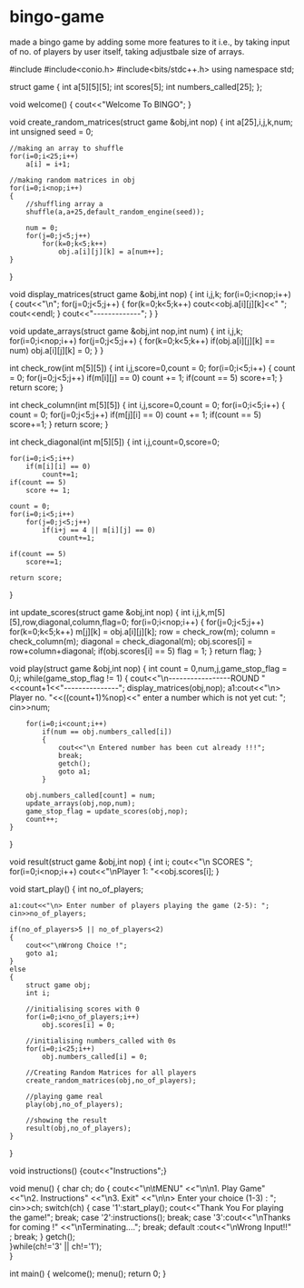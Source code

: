 # bingo-game
made a bingo game by adding some more features to it i.e., by taking input of no. of players by user itself, taking adjustbale size of arrays.

#include<iostream>
#include<conio.h>
#include<bits/stdc++.h>
using namespace std;

struct game
{
    int a[5][5][5];
    int scores[5];
    int numbers_called[25];
};

void welcome()
{    cout<<"Welcome To BINGO";     }

void create_random_matrices(struct game &obj,int nop)
{
    int a[25],i,j,k,num;
    int unsigned seed = 0;

    //making an array to shuffle
    for(i=0;i<25;i++)
        a[i] = i+1;
    
    //making random matrices in obj
    for(i=0;i<nop;i++)
    {
        //shuffling array a
        shuffle(a,a+25,default_random_engine(seed));
        
        num = 0;
        for(j=0;j<5;j++)
            for(k=0;k<5;k++)
                obj.a[i][j][k] = a[num++];
    }
}

void display_matrices(struct game &obj,int nop)
{
    int i,j,k;
    for(i=0;i<nop;i++)
    {
        cout<<"\n";
        for(j=0;j<5;j++)
        {
            for(k=0;k<5;k++)
                cout<<obj.a[i][j][k]<<" ";
            cout<<endl;
        }
        cout<<"-------------";
    }
}

void update_arrays(struct game &obj,int nop,int num)
{
    int i,j,k;
    for(i=0;i<nop;i++)
        for(j=0;j<5;j++)
        {
            for(k=0;k<5;k++)
                if(obj.a[i][j][k] == num)
                    obj.a[i][j][k] = 0;
        }
}

int check_row(int m[5][5])
{
    int i,j,score=0,count = 0;
    for(i=0;i<5;i++)
    {
        count = 0;
        for(j=0;j<5;j++)
            if(m[i][j] == 0)
                count += 1;
        if(count == 5)
            score+=1;
    }
    return score;
}

int check_column(int m[5][5])
{
    int i,j,score=0,count = 0;
    for(i=0;i<5;i++)
    {
        count = 0;
        for(j=0;j<5;j++)
            if(m[j][i] == 0)
                count += 1;
        if(count == 5)
            score+=1;
    }
    return score;
}

int check_diagonal(int m[5][5])
{
    int i,j,count=0,score=0;

    for(i=0;i<5;i++)
        if(m[i][i] == 0)
            count+=1;
    if(count == 5)
        score += 1;

    count = 0;
    for(i=0;i<5;i++)
        for(j=0;j<5;j++)
            if(i+j == 4 || m[i][j] == 0)
                count+=1;
    
    if(count == 5)
        score+=1;
    
    return score;
}

int update_scores(struct game &obj,int nop)
{
    int i,j,k,m[5][5],row,diagonal,column,flag=0;
    for(i=0;i<nop;i++)
    {
        for(j=0;j<5;j++)
            for(k=0;k<5;k++)
                m[j][k] = obj.a[i][j][k];
        row = check_row(m);
        column = check_column(m);
        diagonal = check_diagonal(m);
        obj.scores[i] = row+column+diagonal; 
        if(obj.scores[i] == 5)
            flag = 1;
    }
    return flag;
}

void play(struct game &obj,int nop)
{
    int count = 0,num,j,game_stop_flag = 0,i;
    while(game_stop_flag != 1)
    {
        cout<<"\n-----------------ROUND "<<count+1<<"---------------";
        display_matrices(obj,nop);
        a1:cout<<"\n> Player no. "<<((count+1)%nop)<<" enter a number which is not yet cut: ";
        cin>>num;

        for(i=0;i<count;i++)
            if(num == obj.numbers_called[i])
            {
                cout<<"\n Entered number has been cut already !!!";
                break;
                getch();
                goto a1; 
            } 

        obj.numbers_called[count] = num;
        update_arrays(obj,nop,num);
        game_stop_flag = update_scores(obj,nop);
        count++;       
    }
}

void result(struct game &obj,int nop)
{
    int i;
    cout<<"\n SCORES ";
    for(i=0;i<nop;i++)
        cout<<"\nPlayer 1: "<<obj.scores[i];
}

void start_play()
{
    int no_of_players;

    a1:cout<<"\n> Enter number of players playing the game (2-5): ";
    cin>>no_of_players;

    if(no_of_players>5 || no_of_players<2)
    {
        cout<<"\nWrong Choice !";
        goto a1;
    }
    else
    {
        struct game obj;
        int i;
        
        //initialising scores with 0
        for(i=0;i<no_of_players;i++)
            obj.scores[i] = 0;
        
        //initialising numbers_called with 0s
        for(i=0;i<25;i++)
            obj.numbers_called[i] = 0;

        //Creating Random Matrices for all players 
        create_random_matrices(obj,no_of_players);

        //playing game real
        play(obj,no_of_players);

        //showing the result
        result(obj,no_of_players);
    }
}

void instructions()
{cout<<"Instructions";}

void menu()
{
    char ch;
    do
    {
        cout<<"\n\tMENU"
            <<"\n\n1. Play Game"
            <<"\n2. Instructions"
            <<"\n3. Exit"
            <<"\n\n> Enter your choice (1-3) : ";
        cin>>ch;
        switch(ch)
        {
            case '1':start_play();
                     cout<<"Thank You For playing the game!";
                     break;
            case '2':instructions();
                     break;
            case '3':cout<<"\nThanks for coming !"
                         <<"\nTerminating....";
                     break;
            default :cout<<"\nWrong Input!!" ;
                     break;
        }
        getch();      
    }while(ch!='3' || ch!='1');    
}

int main()
{
    welcome();
    menu();
    return 0;
}
